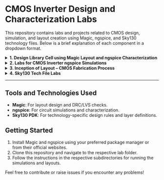 # CMOS Inverter Design and Characterization Labs

This repository contains labs and projects related to CMOS design, simulation, and layout creation using Magic, ngspice, and Sky130 technology files. Below is a brief explanation of each component in a dropdown format.

<details>
<summary><strong>1. Design Library Cell using Magic Layout and ngspice Characterization</strong></summary>

This lab focuses on designing a library cell, such as a CMOS inverter, using Magic Layout editor. The key steps include:
- Creating a physical layout of the circuit.
- Extracting netlists from the layout.
- Characterizing the cell using **ngspice** simulations for delay, power, and performance metrics.

**Key Deliverables**:
- A functional library cell with verified design rules (DRC) and layout-versus-schematic (LVS) checks.
- Simulated performance metrics.

</details>

<details>
<summary><strong>2. Labs for CMOS Inverter ngspice Simulations</strong></summary>

This lab covers the theoretical and practical aspects of CMOS inverter simulation using **ngspice**. Topics include:
- DC Analysis: Understanding the transfer characteristics of the inverter.
- Transient Analysis: Simulating the switching behavior under load.
- Parametric Analysis: Studying how the inverter behaves under variations in supply voltage and input capacitance.

**Key Deliverables**:
- Waveforms for DC, transient, and parametric analysis.
- Detailed observations and analysis reports.

</details>

<details>
<summary><strong>3. Inception of Layout – CMOS Fabrication Process</strong></summary>

This lab introduces the basics of CMOS layout design, covering:
- The CMOS fabrication process steps (oxidation, diffusion, etching, etc.).
- Understanding design layers in Magic.
- Creating the layout of a simple CMOS circuit (e.g., an inverter) using design rules.

**Key Deliverables**:
- A basic CMOS layout designed in Magic.
- Insights into the CMOS fabrication process and its impact on design.

</details>

<details>
<summary><strong>4. Sky130 Tech File Labs</strong></summary>

Sky130 is an open-source PDK (Process Design Kit) provided by Google and SkyWater Technology. This lab includes:
- Setting up the Sky130 technology file in Magic.
- Designing and simulating circuits using Sky130-specific layers.
- Verifying designs with Sky130 rules and extracting netlists for simulation.

**Key Deliverables**:
- Layouts and simulations compliant with the Sky130 PDK.
- Insights into the open-source workflow for chip design.

</details>

---

## Tools and Technologies Used
- **Magic**: For layout design and DRC/LVS checks.
- **ngspice**: For circuit simulations and characterization.
- **Sky130 PDK**: For technology-specific design rules and layer definitions.

## Getting Started
1. Install Magic and ngspice using your preferred package manager or from their official websites.
2. Clone this repository and navigate to the respective lab folder.
3. Follow the instructions in the respective subdirectories for running the simulations and layouts.

Feel free to contribute or raise issues if you encounter any problems!
